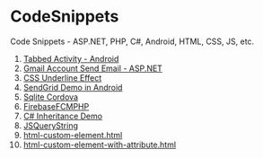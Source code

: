 # CodeSnippets
Code Snippets - ASP.NET, PHP, C#, Android, HTML, CSS, JS, etc.

<ol>
  <li><a href="https://github.com/maunashjani/CodeSnippets/blob/master/Tabbed%20Activity%20-%20Android" target="_blank">Tabbed Activity - Android</a></li>
  <li><a href="https://github.com/maunashjani/CodeSnippets/blob/master/Gmail%20Account%20Send%20Email%20-%20ASP.NET" target="_blank">Gmail Account Send Email - ASP.NET</a></li>
  <li><a href="https://htmlpreview.github.io/?https://github.com/maunashjani/CodeSnippets/blob/master/CSSUnderlineEffect.html">CSS Underline Effect</a></li>
  <li><a href="https://github.com/maunashjani/CodeSnippets/blob/master/SendGrid%20Demo%20in%20Android">SendGrid Demo in Android</a></li>
  <li><a href="https://github.com/maunashjani/CodeSnippets/blob/master/SqliteCordova">Sqlite Cordova</a></li>
  <li><a href="https://github.com/maunashjani/CodeSnippets/blob/master/FirebaseFCMPHP">FirebaseFCMPHP</a></li>
  <li><a href="https://github.com/maunashjani/CodeSnippets/tree/master/C%23%20Inheritance%20Demo">C# Inheritance Demo</a></li>
  <li><a href="https://github.com/maunashjani/CodeSnippets/blob/master/JSQueryString">JSQueryString</a></li>
  <li><a href="https://github.com/maunashjani/CodeSnippets/blob/master/html-custom-element.html">html-custom-element.html</a></li>
  <li><a href="https://github.com/maunashjani/CodeSnippets/blob/master/html-custom-element-with-attribute.html">html-custom-element-with-attribute.html</a></li>
</ol>
    
